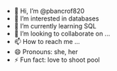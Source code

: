 - 👋 Hi, I’m @pbancrof820
- 👀 I’m interested in databases
- 🌱 I’m currently learning SQL
- 💞️ I’m looking to collaborate on ...
- 📫 How to reach me ...
- 😄 Pronouns: she, her
- ⚡ Fun fact: love to shoot pool

<!---
pbancrof820/pbancrof820 is a ✨ special ✨ repository because its `README.md` (this file) appears on your GitHub profile.
You can click the Preview link to take a look at your changes.
--->
